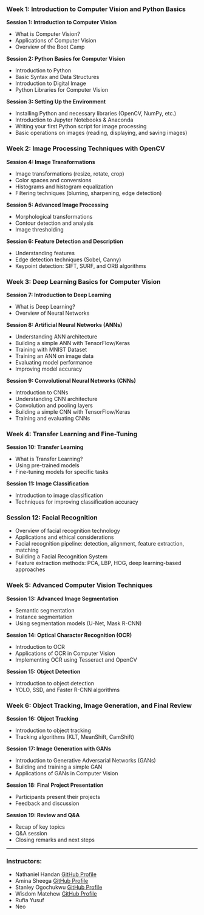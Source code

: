 ### Week 1: Introduction to Computer Vision and Python Basics
**Session 1: Introduction to Computer Vision**
- What is Computer Vision?
- Applications of Computer Vision
- Overview of the Boot Camp

**Session 2: Python Basics for Computer Vision**
- Introduction to Python
- Basic Syntax and Data Structures
- Introduction to Digital Image
- Python Libraries for Computer Vision

**Session 3: Setting Up the Environment**
- Installing Python and necessary libraries (OpenCV, NumPy, etc.)
- Introduction to Jupyter Notebooks & Anaconda
- Writing your first Python script for image processing
- Basic operations on images (reading, displaying, and saving images)

### Week 2: Image Processing Techniques with OpenCV
**Session 4: Image Transformations**
- Image transformations (resize, rotate, crop)
- Color spaces and conversions
- Histograms and histogram equalization
- Filtering techniques (blurring, sharpening, edge detection)

**Session 5: Advanced Image Processing**
- Morphological transformations
- Contour detection and analysis
- Image thresholding

**Session 6: Feature Detection and Description**
- Understanding features
- Edge detection techniques (Sobel, Canny)
- Keypoint detection: SIFT, SURF, and ORB algorithms

### Week 3: Deep Learning Basics for Computer Vision
**Session 7: Introduction to Deep Learning**
- What is Deep Learning?
- Overview of Neural Networks

**Session 8: Artificial Neural Networks (ANNs)**
- Understanding ANN architecture
- Building a simple ANN with TensorFlow/Keras
- Training with MNIST Dataset
- Training an ANN on image data
- Evaluating model performance
- Improving model accuracy

**Session 9: Convolutional Neural Networks (CNNs)**
- Introduction to CNNs
- Understanding CNN architecture
- Convolution and pooling layers
- Building a simple CNN with TensorFlow/Keras
- Training and evaluating CNNs

### Week 4: Transfer Learning and Fine-Tuning
**Session 10: Transfer Learning**
- What is Transfer Learning?
- Using pre-trained models
- Fine-tuning models for specific tasks

**Session 11: Image Classification**
- Introduction to image classification
- Techniques for improving classification accuracy

### Session 12: Facial Recognition
- Overview of facial recognition technology
- Applications and ethical considerations
- Facial recognition pipeline: detection, alignment, feature extraction, matching
- Building a Facial Recognition System
- Feature extraction methods: PCA, LBP, HOG, deep learning-based approaches

### Week 5: Advanced Computer Vision Techniques
**Session 13: Advanced Image Segmentation**
- Semantic segmentation
- Instance segmentation
- Using segmentation models (U-Net, Mask R-CNN)

**Session 14: Optical Character Recognition (OCR)**
- Introduction to OCR
- Applications of OCR in Computer Vision
- Implementing OCR using Tesseract and OpenCV

**Session 15: Object Detection**
- Introduction to object detection
- YOLO, SSD, and Faster R-CNN algorithms

### Week 6: Object Tracking, Image Generation, and Final Review
**Session 16: Object Tracking**
- Introduction to object tracking
- Tracking algorithms (KLT, MeanShift, CamShift)

**Session 17: Image Generation with GANs**
- Introduction to Generative Adversarial Networks (GANs)
- Building and training a simple GAN
- Applications of GANs in Computer Vision

**Session 18: Final Project Presentation**
- Participants present their projects
- Feedback and discussion

**Session 19: Review and Q&A**
- Recap of key topics
- Q&A session
- Closing remarks and next steps

---

### Instructors:
- Nathaniel Handan [GitHub Profile](https://github.com/Tinny-Robot)
- Amina Sheega [GitHub Profile](https://github.com/Sheega-ameenah)
- Stanley Ogochukwu [GitHub Profile](https://github.com/Staneering)
- Wisdom Matehew [GitHub Profile](https://github.com/matt-wisdom)
- Rufia Yusuf
- Neo
